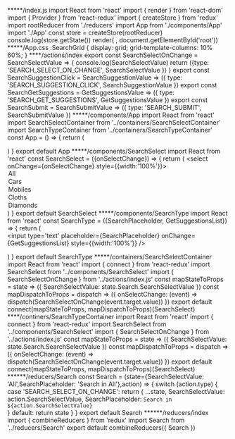 *****/index.js
import React from 'react'
import { render } from 'react-dom'
import { Provider } from 'react-redux'
import { createStore } from 'redux'
import rootReducer from './reducers'
import App from './components/App'
import './App'
const store = createStore(rootReducer)
console.log(store.getState())
render(
  <Provider store={store}>
    <App />
  </Provider>,
  document.getElementById('root'))
*****/App.css
  .SearchGrid {
  display: grid;
  grid-template-columns: 10% 60%;
}
****/actions/index
export const SearchSelectOnChange = SearchSelectValue => {
    console.log(SearchSelectValue)
    return ({type: 'SEARCH_SELECT_ON_CHANGE',
     SearchSelectValue
    })
}
export const SearchSuggestionClick = SearchSuggestionValue => ({
    type: 'SEARCH_SUGGESTION_CLICK',
    SearchSuggestionValue
})
export const SearchGetSuggestions = GetSuggestionsValue => ({
    type: 'SEARCH_GET_SUGGESTIONS',
    GetSuggestionsValue
})
export const SearchSubmit = SearchSubmitValue => ({
    type: 'SEARCH_SUBMIT',
    SearchSubmitValue
})
*****/components/App
import React from 'react'
import SearchSelectContainer from '../containers/SearchSelectContainer'
import SearchTypeContainer from '../containers/SearchTypeContainer'
const App = () => {
	return (
      <div>
        <div>
          <div className="SearchGrid">
            <span><SearchSelectContainer /></span>
            <span><SearchTypeContainer /></span>
          </div>
        </div>
      </div>
	)
} 
export default App
*****/components/SearchSelect
import React from 'react'
const SearchSelect = ({onSelectChange}) => {
		return (
          <span>
            <select onChange={onSelectChange} style={{width:'100%'}}>
              <option  value='All'>All</option>
              <option  value='Cars'>Cars</option>
              <option  value='Mobiles'>Mobiles</option>
              <option  value='Cloths'>Cloths</option>
              <option  value='Diamonds'>Diamonds</option>
            </select>
          </span>
		)
}
export default SearchSelect
*****/components/SearchType
import React from 'react'
const SearchType = ({SearchPlaceholder, GetSuggestionsList}) => {
	return (
      <span>
        <form action='#'>
          <input type='text' placeholder={SearchPlaceholder} onChange={GetSuggestionsList} style={{width:'100%'}} />
        </form>
      </span>
	)
}
export default SearchType
*****/containers/SearchSelectContainer
import React from 'react'
import { connect } from 'react-redux'
import SearchSelect from '../components/SearchSelect'
import { SearchSelectOnChange } from '../actions/index.js' 
const mapStateToProps = state => ({
  SearchSelectValue: state.Search.SearchSelectValue
})
const mapDispatchToProps = dispatch => ({
	onSelectChange: (event) => dispatch(SearchSelectOnChange(event.target.value))
})
export default connect(mapStateToProps, mapDispatchToProps)(SearchSelect)
****/continers/SearchTypeContainer
import React from 'react'
import { connect } from 'react-redux'
import SearchSelect from '../components/SearchSelect'
import { SearchSelectOnChange } from '../actions/index.js' 
const mapStateToProps = state => ({
  SearchSelectValue: state.Search.SearchSelectValue
})
const mapDispatchToProps = dispatch => ({
	onSelectChange: (event) => dispatch(SearchSelectOnChange(event.target.value))
})
export default connect(mapStateToProps, mapDispatchToProps)(SearchSelect)
******/reducers/Search
const Search = (state={SearchSelectValue: 'All',SearchPlaceholder: 'Search in All'},action) => {
    switch (action.type) {
        case 'SEARCH_SELECT_ON_CHANGE':
          return {
          	...state,
            SearchSelectValue: action.SearchSelectValue,
            SearchPlaceholder: `Search in ${action.SearchSelectValue}`  
          }
        default:
          return state
      }
    }
export default Search
******/reducers/index
import { combineReducers } from 'redux'
import Search from '../reducers/Search'
export default combineReducers({
  Search
})
